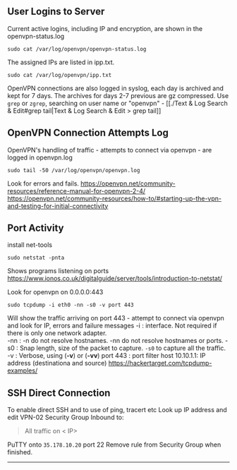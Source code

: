 ## User Logins to Server
Current active logins, including IP and encryption, are shown in the openvpn-status.log
```
sudo cat /var/log/openvpn/openvpn-status.log
```
The assigned IPs are listed in ipp.txt.
```
sudo cat /var/log/openvpn/ipp.txt
```

OpenVPN connections are also logged in syslog, each day is archived and kept for 7 days. The archives for days 2-7 previous are gz compressed.  Use `grep` or `zgrep`, searching on user name or "openvpn" - [[./Text & Log Search & Edit#grep tail|Text & Log Search & Edit > grep tail]]

## OpenVPN Connection Attempts Log
OpenVPN's handling of traffic - attempts to connect via openvpn - are logged in openvpn.log
```
sudo tail -50 /var/log/openvpn/openvpn.log
```
Look for errors and fails.
https://openvpn.net/community-resources/reference-manual-for-openvpn-2-4/
https://openvpn.net/community-resources/how-to/#starting-up-the-vpn-and-testing-for-initial-connectivity

## Port Activity
install net-tools
```
sudo netstat -pnta
```
Shows programs listening on ports
https://www.ionos.co.uk/digitalguide/server/tools/introduction-to-netstat/

 Look for openvpn on 0.0.0.0:443
```
sudo tcpdump -i eth0 -nn -s0 -v port 443
```
Will show the traffic arriving on port 443 - attempt to connect via openvpn and look for IP, errors and failure messages
-i : interface. Not required if there is only one network adapter.  
-nn : -n do not resolve hostnames. -nn do not resolve hostnames or ports. 
-s0 : Snap length, size of the packet to capture. `-s0` to capture all the traffic. 
-v : Verbose, using (**-v**) or (**-vv**) 
port 443 : port filter
host 10.10.1.1: IP address (destinationa and source)
https://hackertarget.com/tcpdump-examples/

## SSH Direct Connection
To enable direct SSH and to use of ping, tracert etc
Look up IP address and edit VPN-02 Security Group Inbound to:
>All traffic on < IP>

PuTTY onto `35.178.10.20` port 22
Remove rule from Security Group when finished.

---